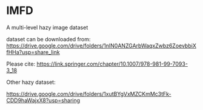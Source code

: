 # IMFD
A multi-level hazy image dataset

dataset can be downloaded from: https://drive.google.com/drive/folders/1nIN0ANZGArbWaqxZwbz6ZoevbbiXfHHa?usp=share_link

Please cite: https://link.springer.com/chapter/10.1007/978-981-99-7093-3_18

Other hazy dataset:

https://drive.google.com/drive/folders/1xutBYgVxMZCKmMc3tFk-CDD9haWajxX8?usp=sharing
